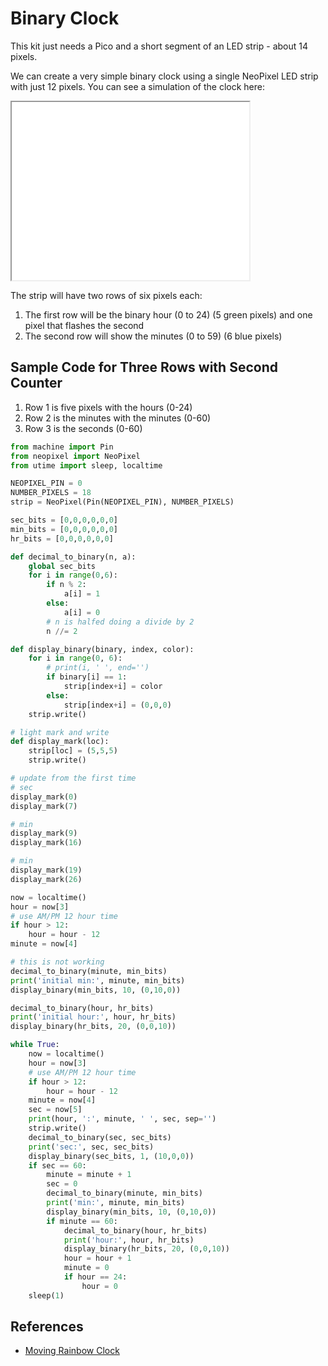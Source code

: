 # Binary Clock


This kit just needs a Pico and a short segment of an LED strip - about 14 pixels.

We can create a very simple binary clock using a single NeoPixel LED strip
with just 12 pixels.  You can see a simulation of the clock here:

<iframe src="../../../sims/binary-clock/binary-clock.html" height="285"
width="380"></iframe>

The strip will have two rows of six pixels each:

1. The first row will be the binary hour (0 to 24) (5 green pixels) and one pixel that flashes the second
2. The second row will show the minutes (0 to 59) (6 blue pixels)



## Sample Code for Three Rows with Second Counter

1. Row 1 is five pixels with the hours (0-24)
2. Row 2 is the minutes with the minutes (0-60)
3. Row 3 is the seconds (0-60)

```py
from machine import Pin
from neopixel import NeoPixel
from utime import sleep, localtime

NEOPIXEL_PIN = 0
NUMBER_PIXELS = 18
strip = NeoPixel(Pin(NEOPIXEL_PIN), NUMBER_PIXELS)

sec_bits = [0,0,0,0,0,0]
min_bits = [0,0,0,0,0,0]
hr_bits = [0,0,0,0,0,0]

def decimal_to_binary(n, a):
    global sec_bits
    for i in range(0,6):
        if n % 2:
            a[i] = 1
        else:
            a[i] = 0
        # n is halfed doing a divide by 2
        n //= 2

def display_binary(binary, index, color):
    for i in range(0, 6):
        # print(i, ' ', end='')
        if binary[i] == 1:
            strip[index+i] = color
        else:
            strip[index+i] = (0,0,0)
    strip.write()

# light mark and write
def display_mark(loc):
    strip[loc] = (5,5,5)
    strip.write()

# update from the first time
# sec
display_mark(0)
display_mark(7)

# min
display_mark(9)
display_mark(16)

# min
display_mark(19)
display_mark(26)

now = localtime()
hour = now[3]
# use AM/PM 12 hour time
if hour > 12:
    hour = hour - 12
minute = now[4]

# this is not working
decimal_to_binary(minute, min_bits)
print('initial min:', minute, min_bits)
display_binary(min_bits, 10, (0,10,0))

decimal_to_binary(hour, hr_bits)
print('initial hour:', hour, hr_bits)
display_binary(hr_bits, 20, (0,0,10))

while True:
    now = localtime()
    hour = now[3]
    # use AM/PM 12 hour time
    if hour > 12:
        hour = hour - 12
    minute = now[4]
    sec = now[5]
    print(hour, ':', minute, ' ', sec, sep='')
    strip.write()
    decimal_to_binary(sec, sec_bits)
    print('sec:', sec, sec_bits)
    display_binary(sec_bits, 1, (10,0,0))
    if sec == 60:
        minute = minute + 1
        sec = 0
        decimal_to_binary(minute, min_bits)
        print('min:', minute, min_bits)
        display_binary(min_bits, 10, (0,10,0))
        if minute == 60:
            decimal_to_binary(hour, hr_bits)
            print('hour:', hour, hr_bits)
            display_binary(hr_bits, 20, (0,0,10))
            hour = hour + 1
            minute = 0
            if hour == 24:
                hour = 0
    sleep(1)
```
## References

* [Moving Rainbow Clock](https://dmccreary.github.io/moving-rainbow/lessons/20-clock/)